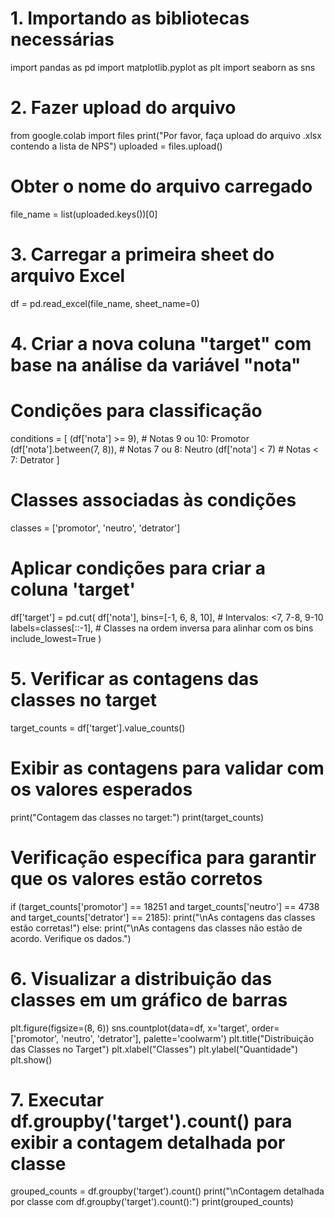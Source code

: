 # 1. Importando as bibliotecas necessárias
import pandas as pd
import matplotlib.pyplot as plt
import seaborn as sns

# 2. Fazer upload do arquivo
from google.colab import files
print("Por favor, faça upload do arquivo .xlsx contendo a lista de NPS")
uploaded = files.upload()

# Obter o nome do arquivo carregado
file_name = list(uploaded.keys())[0]

# 3. Carregar a primeira sheet do arquivo Excel
df = pd.read_excel(file_name, sheet_name=0)

# 4. Criar a nova coluna "target" com base na análise da variável "nota"
# Condições para classificação
conditions = [
    (df['nota'] >= 9),              # Notas 9 ou 10: Promotor
    (df['nota'].between(7, 8)),     # Notas 7 ou 8: Neutro
    (df['nota'] < 7)                # Notas < 7: Detrator
]

# Classes associadas às condições
classes = ['promotor', 'neutro', 'detrator']

# Aplicar condições para criar a coluna 'target'
df['target'] = pd.cut(
    df['nota'],
    bins=[-1, 6, 8, 10],  # Intervalos: <7, 7-8, 9-10
    labels=classes[::-1],  # Classes na ordem inversa para alinhar com os bins
    include_lowest=True
)

# 5. Verificar as contagens das classes no target
target_counts = df['target'].value_counts()

# Exibir as contagens para validar com os valores esperados
print("Contagem das classes no target:")
print(target_counts)

# Verificação específica para garantir que os valores estão corretos
if (target_counts['promotor'] == 18251 and 
    target_counts['neutro'] == 4738 and 
    target_counts['detrator'] == 2185):
    print("\nAs contagens das classes estão corretas!")
else:
    print("\nAs contagens das classes não estão de acordo. Verifique os dados.")

# 6. Visualizar a distribuição das classes em um gráfico de barras
plt.figure(figsize=(8, 6))
sns.countplot(data=df, x='target', order=['promotor', 'neutro', 'detrator'], palette='coolwarm')
plt.title("Distribuição das Classes no Target")
plt.xlabel("Classes")
plt.ylabel("Quantidade")
plt.show()

# 7. Executar df.groupby('target').count() para exibir a contagem detalhada por classe
grouped_counts = df.groupby('target').count()
print("\nContagem detalhada por classe com df.groupby('target').count():")
print(grouped_counts)
